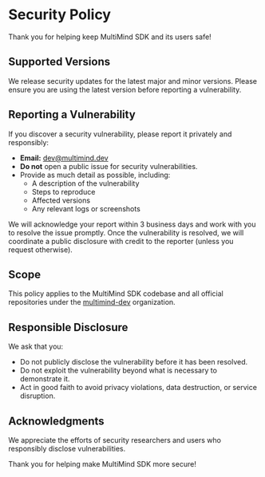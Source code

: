 # Security Policy

Thank you for helping keep MultiMind SDK and its users safe!

## Supported Versions

We release security updates for the latest major and minor versions. Please ensure you are using the latest version before reporting a vulnerability.

## Reporting a Vulnerability

If you discover a security vulnerability, please report it privately and responsibly:

- **Email:** [dev@multimind.dev](mailto:dev@multimind.dev)
- **Do not** open a public issue for security vulnerabilities.
- Provide as much detail as possible, including:
  - A description of the vulnerability
  - Steps to reproduce
  - Affected versions
  - Any relevant logs or screenshots

We will acknowledge your report within 3 business days and work with you to resolve the issue promptly. Once the vulnerability is resolved, we will coordinate a public disclosure with credit to the reporter (unless you request otherwise).

## Scope

This policy applies to the MultiMind SDK codebase and all official repositories under the [multimind-dev](https://github.com/multimindlabs) organization.

## Responsible Disclosure

We ask that you:
- Do not publicly disclose the vulnerability before it has been resolved.
- Do not exploit the vulnerability beyond what is necessary to demonstrate it.
- Act in good faith to avoid privacy violations, data destruction, or service disruption.

## Acknowledgments

We appreciate the efforts of security researchers and users who responsibly disclose vulnerabilities.

Thank you for helping make MultiMind SDK more secure! 

